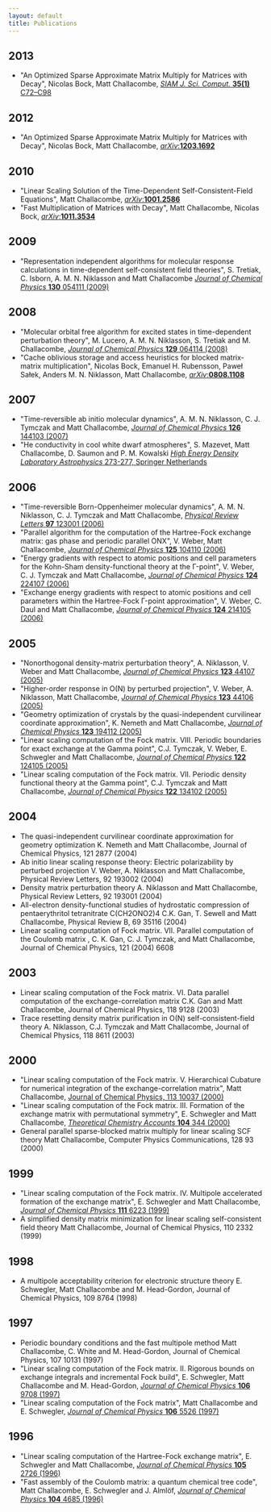 ```yaml
---
layout: default
title: Publications
---
```


2013
----

-   "An Optimized Sparse Approximate Matrix Multiply for Matrices with Decay", Nicolas Bock, Matt Challacombe, [*SIAM J. Sci. Comput.* **35(1)** C72–C98](http://dx.doi.org/10.1137/120870761)

2012
----

-   "An Optimized Sparse Approximate Matrix Multiply for Matrices with Decay", Nicolas Bock, Matt Challacombe, [*arXiv*:**1203.1692**](http://arxiv.org/abs/1203.1692)

2010
----

-   "Linear Scaling Solution of the Time-Dependent Self-Consistent-Field Equations", Matt Challacombe, [*arXiv*:**1001.2586**](http://arxiv.org/abs/1001.2586)
-   "Fast Multiplication of Matrices with Decay", Matt Challacombe, Nicolas Bock, [*arXiv*:**1011.3534**](http://arxiv.org/abs/1011.3534)

2009
----

-   "Representation independent algorithms for molecular response calculations in time-dependent self-consistent field theories", S. Tretiak, C. Isborn, A. M. N. Niklasson and Matt Challacombe [*Journal of Chemical Physics* **130** 054111 (2009)](http://dx.doi.org/10.1063/1.3068658)

2008
----

-   "Molecular orbital free algorithm for excited states in time-dependent perturbation theory", M. Lucero, A. M. N. Niklasson, S. Tretiak and M. Challacombe, [*Journal of Chemical Physics* **129** 064114 (2008)](http://dx.doi.org/10.1063/1.2965535)
-   "Cache oblivious storage and access heuristics for blocked matrix-matrix multiplication", Nicolas Bock, Emanuel H. Rubensson, Paweł Sałek, Anders M. N. Niklasson, Matt Challacombe, [*arXiv*:**0808.1108**](http://arxiv.org/abs/0808.1108)

2007
----

-   "Time-reversible ab initio molecular dynamics", A. M. N. Niklasson, C. J. Tymczak and Matt Challacombe, [*Journal of Chemical Physics* **126** 144103 (2007)](http://dx.doi.org/10.1063/1.2715556)
-   "He conductivity in cool white dwarf atmospheres", S. Mazevet, Matt Challacombe, D. Saumon and P. M. Kowalski [*High Energy Density Laboratory Astrophysics* 273-277, Springer Netherlands](http://dx.doi.org/10.1007/978-1-4020-6055-7_50)

2006
----

-   "Time-reversible Born-Oppenheimer molecular dynamics", A. M. N. Niklasson, C. J. Tymczak and Matt Challacombe, [*Physical Review Letters* **97** 123001 (2006)](http://dx.doi.org/10.1103/PhysRevLett.97.123001)
-   "Parallel algorithm for the computation of the Hartree-Fock exchange matrix: gas phase and periodic parallel ONX", V. Weber, Matt Challacombe, [*Journal of Chemical Physics* **125** 104110 (2006)](http://dx.doi.org/10.1063/1.2222359)
-   "Energy gradients with respect to atomic positions and cell parameters for the Kohn-Sham density-functional theory at the Γ-point", V. Weber, C. J. Tymczak and Matt Challacombe, [*Journal of Chemical Physics* **124** 224107 (2006)](http://dx.doi.org/10.1063/1.2202105)
-   "Exchange energy gradients with respect to atomic positions and cell parameters within the Hartree-Fock Γ-point approximation", V. Weber, C. Daul and Matt Challacombe, [*Journal of Chemical Physics* **124** 214105 (2006)](http://dx.doi.org/10.1063/1.2207625)

2005
----

-   "Nonorthogonal density-matrix perturbation theory", A. Niklasson, V. Weber and Matt Challacombe, [*Journal of Chemical Physics* **123** 44107 (2005)](http://dx.doi.org/10.1063/1.1944725)
-   "Higher-order response in O(N) by perturbed projection", V. Weber, A. Niklasson, Matt Challacombe, [*Journal of Chemical Physics* **123** 44106 (2005)](http://dx.doi.org/10.1063/1.1944724)
-   "Geometry optimization of crystals by the quasi-independent curvilinear coordinate approximation", K. Nemeth and Matt Challacombe, [*Journal of Chemical Physics* **123** 194112 (2005)](http://dx.doi.org/10.1063/1.2121569)
-   "Linear scaling computation of the Fock matrix. VIII. Periodic boundaries for exact exchange at the Gamma point", C.J. Tymczak, V. Weber, E. Schwegler and Matt Challacombe, [*Journal of Chemical Physics* **122** 124105 (2005)](http://dx.doi.org/10.1063/1.1869470)
-   "Linear scaling computation of the Fock matrix. VII. Periodic density functional theory at the Gamma point", C.J. Tymczak and Matt Challacombe, [*Journal of Chemical Physics* **122** 134102 (2005)](http://dx.doi.org/10.1063/1.1853374)

2004
----

-   The quasi-independent curvilinear coordinate approximation for geometry optimization K. Nemeth and Matt Challacombe, Journal of Chemical Physics, 121 2877 (2004)
-   Ab initio linear scaling response theory: Electric polarizability by perturbed projection V. Weber, A. Niklasson and Matt Challacombe, Physical Review Letters, 92 193002 (2004)
-   Density matrix perturbation theory A. Niklasson and Matt Challacombe, Physical Review Letters, 92 193001 (2004)
-   All-electron density-functional studies of hydrostatic compression of pentaerythritol tetranitrate C(CH2ONO2)4 C.K. Gan, T. Sewell and Matt Challacombe, Physical Review B, 69 35116 (2004)
-   Linear scaling computation of Fock matrix. VII. Parallel computation of the Coulomb matrix , C. K. Gan, C. J. Tymczak, and Matt Challacombe, Journal of Chemical Physics, 121 (2004) 6608

2003
----

-   Linear scaling computation of the Fock matrix. VI. Data parallel computation of the exchange-correlation matrix C.K. Gan and Matt Challacombe, Journal of Chemical Physics, 118 9128 (2003)
-   Trace resetting density matrix purification in O(N) self-consistent-field theory A. Niklasson, C.J. Tymczak and Matt Challacombe, Journal of Chemical Physics, 118 8611 (2003)

2000
----

-   "Linear scaling computation of the Fock matrix. V. Hierarchical Cubature for numerical integration of the exchange-correlation matrix", Matt Challacombe, [Journal of Chemical Physics, 113 10037 (2000)](http://dx.doi.org/10.1063/1.1316012)
-   "Linear scaling computation of the Fock matrix. III. Formation of the exchange matrix with permutational symmetry", E. Schwegler and Matt Challacombe, [*Theoretical Chemistry Accounts* **104** 344 (2000)](http://dx.doi.org/10.1007/s002140000127)
-   General parallel sparse-blocked matrix multiply for linear scaling SCF theory Matt Challacombe, Computer Physics Communications, 128 93 (2000)

1999
----

-   "Linear scaling computation of the Fock matrix. IV. Multipole accelerated formation of the exchange matrix", E. Schwegler and Matt Challacombe, [*Journal of Chemical Physics* **111** 6223 (1999)](http://dx.doi.org/10.1063/1.479926)
-   A simplified density matrix minimization for linear scaling self-consistent field theory Matt Challacombe, Journal of Chemical Physics, 110 2332 (1999)

1998
----

-   A multipole acceptability criterion for electronic structure theory E. Schwegler, Matt Challacombe and M. Head-Gordon, Journal of Chemical Physics, 109 8764 (1998)

1997
----

-   Periodic boundary conditions and the fast multipole method Matt Challacombe, C. White and M. Head-Gordon, Journal of Chemical Physics, 107 10131 (1997)
-   "Linear scaling computation of the Fock matrix. II. Rigorous bounds on exchange integrals and incremental Fock build", E. Schwegler, Matt Challacombe and M. Head-Gordon, [*Journal of Chemical Physics* **106** 9708 (1997)](http://dx.doi.org/10.1063/1.473833)
-   "Linear scaling computation of the Fock matrix", Matt Challacombe and E. Schwegler, [*Journal of Chemical Physics* **106** 5526 (1997)](http://dx.doi.org/10.1063/1.473575)

1996
----

-   "Linear scaling computation of the Hartree-Fock exchange matrix", E. Schwegler and Matt Challacombe, [*Journal of Chemical Physics* **105** 2726 (1996)](http://dx.doi.org/10.1063/1.472135)
-   "Fast assembly of the Coulomb matrix: a quantum chemical tree code", Matt Challacombe, E. Schwegler and J. Almlöf, [*Journal of Chemical Physics* **104** 4685 (1996)](http://dx.doi.org/10.1063/1.471163)

